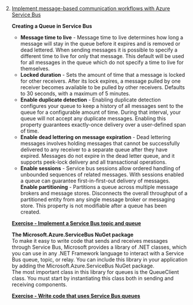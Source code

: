 2. [Implement message-based communication workflows with Azure Service Bus](https://docs.microsoft.com/en-us/learn/modules/implement-message-workflows-with-service-bus/)
    
    **Creating a Queue in Service Bus**<br/>
    - **Message time to live** - Message time to live determines how long a message will stay in the queue before it expires and is removed or dead lettered. When sending messages it is possible to specify a different time to live for only that message. This default will be used for all messages in the queue which do not specify a time to live for themselves.
    - **Locked duration** - Sets the amount of time that a message is locked for other receivers. After its lock expires, a message pulled by one receiver becomes available to be pulled by other receivers. Defaults to 30 seconds, with a maximum of 5 minutes.
    - **Enable duplicate detection** - Enabling duplicate detection configures your queue to keep a history of all messages sent to the queue for a configurable amount of time. During that interval, your queue will not accept any duplicate messages. Enabling this property guarantees exactly-once delivery over a user-defined span of time.
    - **Enable dead lettering on message expiration** - Dead lettering messages involves holding messages that cannot be successfully delivered to any receiver to a separate queue after they have expired. Messages do not expire in the dead letter queue, and it supports peek-lock delivery and all transactional operations.
    - **Enable sessions** - Service bus sessions allow ordered handling of unbounded sequences of related messages. With sessions enabled a queue can guarantee first-in-first-out delivery of messages.
     **Enable partitioning** - Partitions a queue across multiple message brokers and message stores. Disconnects the overall throughput of a partitioned entity from any single message broker or messaging store. This property is not modifiable after a queue has been created.
     
     [**Exercise - Implement a Service Bus topic and queue**](https://docs.microsoft.com/en-gb/learn/modules/implement-message-workflows-with-service-bus/3-exercise-implement-a-service-bus-topic-and-queue)
     
     **The Microsoft.Azure.ServiceBus NuGet package**<br/>
     To make it easy to write code that sends and receives messages through Service Bus, Microsoft provides a library of .NET classes, which you can use in any .NET Framework language to interact with a Service Bus queue, topic, or relay. You can include this library in your application by adding the Microsoft.Azure.ServiceBus NuGet package.<br/>
     The most important class in this library for queues is the QueueClient class. You must start by instantiating this class both in sending and receiving components.
     
     [**Exercise - Write code that uses Service Bus queues**](https://docs.microsoft.com/en-gb/learn/modules/implement-message-workflows-with-service-bus/5-exercise-write-code-that-uses-service-bus-queues)
